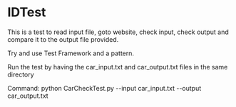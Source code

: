 # IDTest

This is a test to read input file, goto website, check input, check output and compare it to the output file provided. 

Try and use Test Framework and a pattern.  

Run the test by having the car_input.txt and car_output.txt files in the same directory

Command:   python CarCheckTest.py --input car_input.txt --output car_output.txt


 